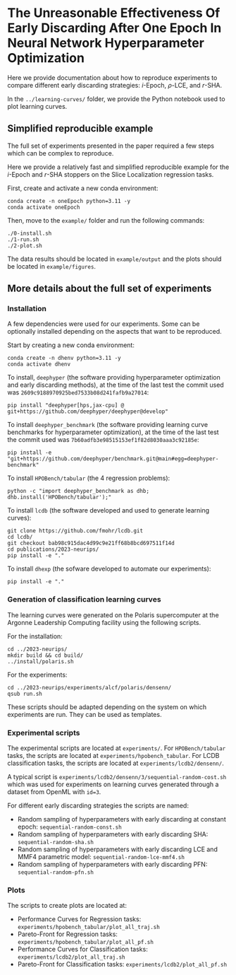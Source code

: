 # The Unreasonable Effectiveness Of Early Discarding After One Epoch In Neural Network Hyperparameter Optimization

Here we provide documentation about how to reproduce experiments to compare different early discarding strategies: $i$-Epoch, $\rho$-LCE, and $r$-SHA.

In the `../learning-curves/` folder, we provide the Python notebook used to plot learning curves.

## Simplified reproducible example

The full set of experiments presented in the paper required a few steps which can be complex to reproduce.

Here we provide a relatively fast and simplified reproducible example for the $i$-Epoch and $r$-SHA stoppers on the Slice Localization regression tasks.

First, create and activate a new conda environment:
```console
conda create -n oneEpoch python=3.11 -y
conda activate oneEpoch
```

Then, move to the `example/` folder and run the following commands:

```console
./0-install.sh
./1-run.sh
./2-plot.sh
```

The data results should be located in `example/output` and the plots should be located in `example/figures`.


## More details about the full set of experiments

### Installation

A few dependencies were used for our experiments. Some can be optionally installed depending on the aspects that want to be reproduced.

Start by creating a new conda environment:

```console
conda create -n dhenv python=3.11 -y
conda activate dhenv
```

To install, `deephyper` (the software providing hyperparameter optimization and early discarding methods), at the time of the last test the commit used was `2609c9188970925bed7533b08d241fafb9a27014`:
```console
pip install "deephyper[hps,jax-cpu] @ git+https://github.com/deephyper/deephyper@develop"
```

To install `deephyper_benchmark` (the software providing learning curve benchmarks for hyperparameter optimization), at the time of the last test the commit used was `7b60adfb3e98515153ef1f82d8030aaa3c92185e`:
```console
pip install -e "git+https://github.com/deephyper/benchmark.git@main#egg=deephyper-benchmark"
```

To install `HPOBench/tabular` (the 4 regression problems):
```console
python -c "import deephyper_benchmark as dhb; dhb.install('HPOBench/tabular');"
```

To install `lcdb` (the software developed and used to generate learning curves):
```console
git clone https://github.com/fmohr/lcdb.git
cd lcdb/
git checkout bab98c915dac4d99c9e21ff68b8bcd697511f14d
cd publications/2023-neurips/
pip install -e "."
```

To install `dhexp` (the sofware developed to automate our experiments):
```
pip install -e "."
```

### Generation of classification learning curves

The learning curves were generated on the Polaris supercomputer at the Argonne Leadership Computing facility using the following scripts.

For the installation:
```console
cd ../2023-neurips/
mkdir build && cd build/
../install/polaris.sh
```

For the experiments:
```console
cd ../2023-neurips/experiments/alcf/polaris/densenn/
qsub run.sh
```

These scripts should be adapted depending on the system on which experiments are run.
They can be used as templates.

### Experimental scripts

The experimental scripts are located at `experiments/`. For `HPOBench/tabular` tasks, the scripts are located at `experiments/hpobench_tabular`. For LCDB classification tasks, the scripts are located at `experiments/lcdb2/densenn/`.

A typical script is `experiments/lcdb2/densenn/3/sequential-random-cost.sh` which was used for experiments on learning curves generated through a dataset from OpenML with `id=3`.

For different early discarding strategies the scripts are named:
- Random sampling of hyperparameters with early discarding at constant epoch: `sequential-random-const.sh`
- Random sampling of hyperparameters with early discarding SHA: `sequential-random-sha.sh`
- Random sampling of hyperparameters with early discarding LCE and MMF4 parametric model: `sequential-random-lce-mmf4.sh`
- Random sampling of hyperparameters with early discarding PFN: `sequential-random-pfn.sh`

### Plots

The scripts to create plots are located at:
- Performance Curves for Regression tasks: `experiments/hpobench_tabular/plot_all_traj.sh`
- Pareto-Front for Regression tasks: `experiments/hpobench_tabular/plot_all_pf.sh`
- Performance Curves for Classification tasks: `experiments/lcdb2/plot_all_traj.sh`
- Pareto-Front for Classification tasks: `experiments/lcdb2/plot_all_pf.sh`